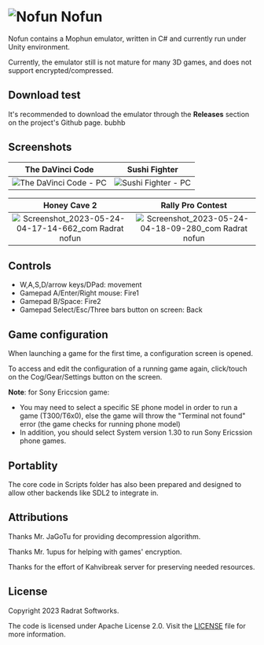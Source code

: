 <h1><img src="https://github.com/RadratSoftworks/nofun/assets/25717050/821e82c9-81bd-4b4c-bde5-40869701a8d4" alt="Nofun" style="max-height: 3rem;" /> Nofun</h1>

Nofun contains a Mophun emulator, written in C# and currently run under Unity environment.

Currently, the emulator still is not mature for many 3D games, and does not support encrypted/compressed.

## Download test

It's recommended to download the emulator through the **Releases** section on the project's Github page.
 bubhb
## Screenshots

| The DaVinci Code         |  Sushi Fighter           |
:-------------------------:|:-------------------------:
![The DaVinci Code - PC](https://github.com/RadratSoftworks/nofun/assets/25717050/d881873b-2c12-4b77-91b0-161b1c4c0598) | ![Sushi Fighter - PC](https://github.com/RadratSoftworks/nofun/assets/25717050/e7ca4f63-4611-4833-a1d9-7edfa4b27e8f)

| Honey Cave 2             |  Rally Pro Contest       |
:-------------------------:|:-------------------------:
![Screenshot_2023-05-24-04-17-14-662_com Radrat nofun](https://github.com/RadratSoftworks/nofun/assets/25717050/65c0b87e-0c15-4e59-ae1e-8afde21f4d20) | ![Screenshot_2023-05-24-04-18-09-280_com Radrat nofun](https://github.com/RadratSoftworks/nofun/assets/25717050/c5b8fb07-605b-40b8-939d-47e6b3a6c4f1)

## Controls

- W,A,S,D/arrow keys/DPad: movement
- Gamepad A/Enter/Right mouse: Fire1
- Gamepad B/Space: Fire2
- Gamepad Select/Esc/Three bars button on screen: Back

## Game configuration

When launching a game for the first time, a configuration screen is opened.

To access and edit the configuration of a running game again, click/touch on the Cog/Gear/Settings button on the screen.

**Note**: for Sony Ericcsion game:
- You may need to select a specific SE phone model in order to run a game (T300/T6x0), else the game will throw the "Terminal not found" error (the game checks for running phone model)
- In addition, you should select System version 1.30 to run Sony Ericssion phone games.

## Portablity

The core code in Scripts folder has also been prepared and designed to allow other backends like SDL2 to integrate in.

## Attributions

Thanks Mr. JaGoTu for providing decompression algorithm.

Thanks Mr. 1upus for helping with games' encryption.

Thanks for the effort of Kahvibreak server for preserving needed resources.

## License

Copyright 2023 Radrat Softworks.

The code is licensed under Apache License 2.0. Visit the [LICENSE](LICENSE) file for more information.
